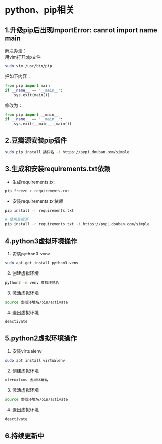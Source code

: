 # python、pip相关

## 1.升级pip后出现ImportError: cannot import name main

解决办法：  
用vim打开pip文件

```bash
sudo vim /usr/bin/pip
```

把如下内容： 

```python
from pip import main
if __name__ == '__main__':
    sys.exit(main())
```

修改为：

```python
from pip import __main__
if __name__ == '__main__':
    sys.exit(__main__._main())
```

## 2.豆瓣源安装pip插件

```bash
sudo pip install 插件名 -i https://pypi.douban.com/simple
```

## 3.生成和安装requirements.txt依赖

+ 生成requirements.txt

```bash
pip freeze > requirements.txt
```

+ 安装requirements.txt依赖

```bash
pip install -r requirements.txt
```

```bash
# 使用豆瓣源
pip install -r requirements.txt -i https://pypi.douban.com/simple
```

## 4.python3虚拟环境操作

1. 安装python3-venv

```bash
sudo apt-get install python3-venv
```

2. 创建虚拟环境

```bash
python3 -m venv 虚拟环境名
```

3. 激活虚拟环境

```bash
source 虚拟环境名/bin/activate
```

4. 退出虚拟环境

```bash
deactivate
```

## 5.python2虚拟环境操作

1. 安装virtualenv

```bash
sudo apt install virtualenv
```

2. 创建虚拟环境

```bash
virtualenv 虚拟环境名
```

3. 激活虚拟环境

```bash
source 虚拟环境名/bin/activate
```

4. 退出虚拟环境

```bash
deactivate
```

## 6.持续更新中